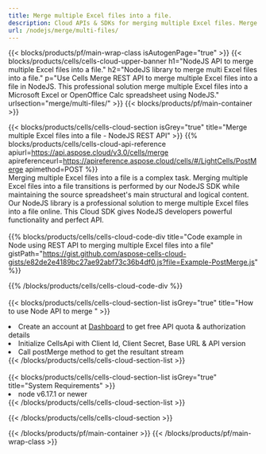 ```yaml
---
title: Merge multiple Excel files into a file. 
description: Cloud APIs & SDKs for merging multiple Excel files. Merge multiple Excel files into a file by the Cells Cloud API. SDK support kinds of development languages. They include Android, C#, Go, Java, NodeJS, Perl, PHP, Python, Ruby, and swift. 
url: /nodejs/merge/multi-files/
---
```



{{< blocks/products/pf/main-wrap-class isAutogenPage="true" >}}
{{< blocks/products/cells/cells-cloud-upper-banner h1="NodeJS API to merge multiple Excel files into a file." h2="NodeJS library to merge multi Excel files into a file." p="Use Cells Merge REST API to merge multiple Excel files into a file in NodeJS. This professional solution merge multiple Excel files into a Microsoft Excel or OpenOffice Calc spreadsheet using NodeJS." urlsection="merge/multi-files/" >}}
{{< blocks/products/pf/main-container >}}

{{< blocks/products/cells/cells-cloud-section isGrey="true"  title="Merge multiple Excel files into a file - NodeJS REST API" >}}
{{% blocks/products/cells/cells-cloud-api-reference  apiurl=https://api.aspose.cloud/v3.0/cells/merge  apireferenceurl=https://apireference.aspose.cloud/cells/#/LightCells/PostMerge  apimethod=POST %}}
<br/>
Merging multiple Excel files into a file is a complex task. Merging multiple Excel files into a file transitions is performed by our NodeJS SDK while maintaining the source spreadsheet's main structural and logical content. Our NodeJS library is a professional solution to merge multiple Excel files into a file online. This Cloud SDK gives NodeJS developers powerful functionality and perfect API.
<br/>
<br/>
{{% blocks/products/cells/cells-cloud-code-div title="Code example in Node using REST API to merging multiple Excel files into a file" gistPath="https://gist.github.com/aspose-cells-cloud-gists/e82de2e4189bc27ae92abf73c36b4df0.js?file=Example-PostMerge.js" %}}
  
{{% /blocks/products/cells/cells-cloud-code-div  %}}
<br/>
<br/>
{{< blocks/products/cells/cells-cloud-section-list isGrey="true"  title="How to use Node API to merge " >}}
<li>Create an account at <a href="https://dashboard.aspose.cloud/">Dashboard</a> to get free API quota & authorization details</li>
<li>Initialize CellsApi with Client Id, Client Secret, Base URL & API version</li>
<li>Call postMerge method to get the resultant stream</li>
{{< /blocks/products/cells/cells-cloud-section-list >}}
<br/>
<br/>
{{< blocks/products/cells/cells-cloud-section-list isGrey="true"  title="System Requirements" >}}
<li>node v6.17.1 or newer</li>
{{< /blocks/products/cells/cells-cloud-section-list >}}

{{< /blocks/products/cells/cells-cloud-section >}}

{{< /blocks/products/pf/main-container >}}
{{< /blocks/products/pf/main-wrap-class >}}
